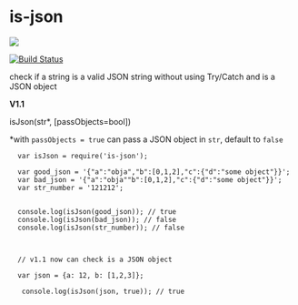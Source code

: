 # is-json

<a href="https://nodei.co/npm/is-json/"><img src="https://nodei.co/npm/is-json.png?downloads=true"></a>

[![Build Status](https://travis-ci.org/joaquimserafim/is-json.png?branch=master)](https://travis-ci.org/joaquimserafim/is-json)


check if a string is a valid JSON string without using Try/Catch and is a JSON object



**V1.1**


isJson(str*, [passObjects=bool])

*with `passObjects = true` can pass a JSON object in `str`, default to `false`


	  var isJson = require('is-json');

	  var good_json = '{"a":"obja","b":[0,1,2],"c":{"d":"some object"}}';
	  var bad_json = '{"a":"obja""b":[0,1,2],"c":{"d":"some object"}}';
	  var str_number = '121212';


	  console.log(isJson(good_json)); // true
      console.log(isJson(bad_json)); // false
	  console.log(isJson(str_number)); // false



	  // v1.1 now can check is a JSON object

	  var json = {a: 12, b: [1,2,3]};

	   console.log(isJson(json, true)); // true